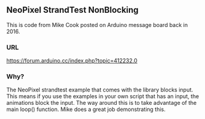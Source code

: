 ## NeoPixel StrandTest NonBlocking
This is code from Mike Cook posted on Arduino message board back in 2016. 
### URL
https://forum.arduino.cc/index.php?topic=412232.0
### Why?
The NeoPixel strandtest example that comes with the library blocks input. This means if you use the examples in your own script that has an input, the animations block the input. The way around this is to take advantage of the main loop() function. Mike does a great job demonstrating this.
